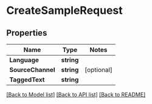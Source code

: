 # CreateSampleRequest

## Properties
Name | Type | Notes
------------ | ------------- | -------------
**Language** | **string** | 
**SourceChannel** | **string** | [optional] 
**TaggedText** | **string** | 

[[Back to Model list]](../README.md#documentation-for-models) [[Back to API list]](../README.md#documentation-for-api-endpoints) [[Back to README]](../README.md)


